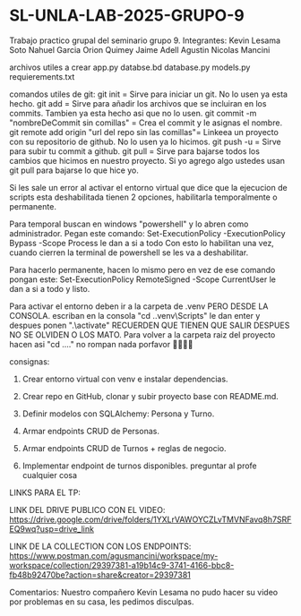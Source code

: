 # SL-UNLA-LAB-2025-GRUPO-9
Trabajo practico grupal del seminario grupo 9.
Integrantes:
Kevin Lesama Soto
Nahuel Garcia
Orion Quimey Jaime Adell
Agustin Nicolas Mancini

archivos utiles a crear
app.py
databse.bd
database.py
models.py
requierements.txt


comandos utiles de git:
git init = Sirve para iniciar un git. No lo usen ya esta hecho.
git add = Sirve para añadir los archivos que se incluiran en los commits. Tambien ya esta hecho asi que no lo usen.
git commit -m "nombreDeCommit sin comillas" = Crea el commit y le asignas el nombre.
git remote add origin "url del repo sin las comillas"= Linkeea un proyecto con su repositorio de github. No lo usen ya lo hicimos.
git push -u = Sirve para subir tu commit a github.
git pull = Sirve para bajarse todos los cambios que hicimos en nuestro proyecto. Si yo agrego algo ustedes usan git pull para bajarse lo que hice yo.

Si les sale un error al activar el entorno virtual que dice que la ejecucion de scripts esta deshabilitada tienen 2 opciones, habilitarla temporalmente o permanente.

Para temporal buscan en windows "powershell" y lo abren como administrador.
Pegan este comando: Set-ExecutionPolicy -ExecutionPolicy Bypass -Scope Process
le dan a si a todo
Con esto lo habilitan una vez, cuando cierren la terminal de powershell se les va a deshabilitar.

Para hacerlo permanente, hacen lo mismo pero en vez de ese comando pongan este:
Set-ExecutionPolicy RemoteSigned -Scope CurrentUser
le dan a si a todo y listo.

Para activar el entorno deben ir a la carpeta de .venv PERO DESDE LA CONSOLA.
escriban en la consola "cd .\.venv\Scripts" le dan enter y despues ponen ".\activate"
RECUERDEN QUE TIENEN QUE SALIR DESPUES NO SE OLVIDEN O LOS MATO.
Para volver a la carpeta raiz del proyecto hacen asi "cd ..\..\"
no rompan nada porfavor 🙏🏻🙏🏻

consignas: 
1. Crear entorno virtual con venv e instalar dependencias.


2. Crear repo en GitHub, clonar y subir proyecto base con README.md.


3. Definir modelos con SQLAlchemy: Persona y Turno.


4. Armar endpoints CRUD de Personas.


5. Armar endpoints CRUD de Turnos + reglas de negocio.


6. Implementar endpoint de turnos disponibles.
preguntar al profe cualquier cosa



LINKS PARA EL TP:

LINK DEL DRIVE PUBLICO CON EL VIDEO: https://drive.google.com/drive/folders/1YXLrVAWOYCZLvTMVNFavq8h7SRFEQ9wq?usp=drive_link

LINK DE LA COLLECTION CON LOS ENDPOINTS: https://www.postman.com/agusmancini/workspace/my-workspace/collection/29397381-a19b14c9-3741-4166-bbc8-fb48b92470be?action=share&creator=29397381

Comentarios: Nuestro compañero Kevin Lesama no pudo hacer su video por problemas en su casa, les pedimos disculpas.